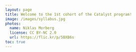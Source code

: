 ```yaml
---
layout: page
title: Welcome to the 1st cohort of the Catalyst program!
image: /images/syllabus.jpg
photos:
  name: Niklas Morberg
  license: CC BY-NC 2.0
  url: https://flic.kr/p/5BXB6s
toc: true
---
```


